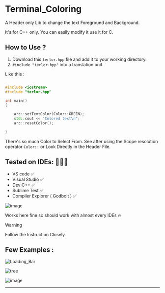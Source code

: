 # Terminal_Coloring
A Header only Lib to change the  text Foreground and Background.

It's for C++ only. You can easily modify it use it for C.


## How to Use ?

1. Download this `terlor.hpp` file and add it to your working directory.
2.  `#include "terlor.hpp"` into a translation unit.

Like this :

```cpp

#include <iostream>
#include "terlor.hpp"

int main()
{

	arc::setTextColor(Color::GREEN);
	std::cout << "Colored text\n";
	arc::resetColor();

}

```

There's so much Color to Select From. See after using  the Scope resolution operator `Color::` or Look Directly in the Header File.

## Tested on IDEs: 🧑🏻‍💻

- VS code ✅
- Visual Studio ✅
- Dev C++   ✅
- Sublime Test  ✅
- Compiler Explorer ( Godbolt )  ✅
  
![image](https://github.com/ArcShahi/arc_color/assets/90377780/666947ce-f5f4-4520-a60f-f5c8257b8645)

   Works here fine so should work with almost every IDEs 🔥



> [!WARNING]
> Follow the Instruction Closely.



## Few Examples :



![Loading_Bar](https://github.com/ArcShahi/arc_color/assets/90377780/4fb847dc-c8f0-48f6-9dde-da5185c1f9cd)


![tree](https://github.com/ArcShahi/arc_color/assets/90377780/b37e0791-fd21-49ca-bf45-87e94eb68675)


![image](https://github.com/ArcShahi/arc_color/assets/90377780/ad8e9475-2da3-4ea5-8380-bba47c1ee2e5)




---



